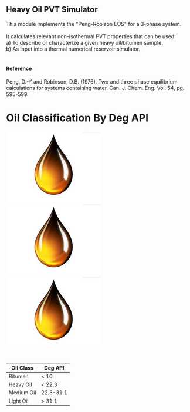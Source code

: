 <h2>Heavy Oil PVT Simulator</h2>
This module implements the "Peng-Robison EOS" for a 3-phase system. <br> <br>
It calculates relevant non-isothermal PVT properties that can be used:  <br>
a) To describe or characterize a given heavy oil/bitumen sample.  <br>
b) As input into a thermal numerical reservoir simulator. <br>

<br>
<h4>Reference</h4>
Peng, D.-Y and Robinson, D.B. (1976). Two and three phase equilibrium calculations for systems containing water. Can. J. Chem. Eng. Vol. 54, pg. 595-599. <br>

#
# Oil Classification By Deg API
![Image description](https://github.com/MongoExpUser/Heavy-Oil-PVT-Simulator/blob/master/oil.jpeg) ![Image description](https://github.com/MongoExpUser/Heavy-Oil-PVT-Simulator/blob/master/oil.jpeg) ![Image description](https://github.com/MongoExpUser/Heavy-Oil-PVT-Simulator/blob/master/oil.jpeg) 

#
| Oil Class | Deg API |
| --- | --- |
| Bitumen | < 10 |
| Heavy Oil | < 22.3 |
| Medium Oil | 22.3-31.1 |
| Light Oil | > 31.1 |
#

